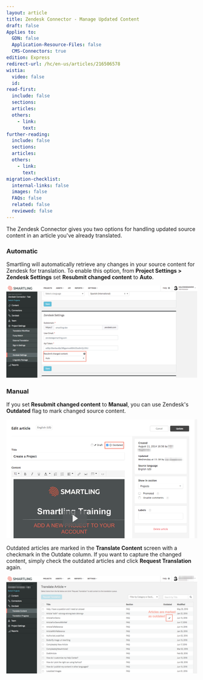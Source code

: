 ```yaml
---
layout: article
title: Zendesk Connector - Manage Updated Content
draft: false
Applies to:
  GDN: false
  Application-Resource-Files: false
  CMS-Connectors: true
edition: Express
redirect-url: /hc/en-us/articles/216506578
wistia:
  video: false
  id:
read-first:
  include: false
  sections:
  articles:
  others:
    - link:
      text:
further-reading:
  include: false
  sections:
  articles:
  others:
    - link:
      text:
migration-checklist:
  internal-links: false
  images: false
  FAQs: false
  related: false
  reviewed: false
---
```



The Zendesk Connector gives you two options for handling updated source content in an article you've already translated.

### Automatic

Smartling will automatically retrieve any changes in your source content for Zendesk for translation. To enable this option, from **Project Settings &gt; Zendesk Settings** set **Resubmit changed content** to **Auto**.

![](/uploads/versions/smartling___zendesk_settings-1---x----1374-663x---.png)

### Manual

If you set **Resubmit changed content** to **Manual**, you can use Zendesk's **Outdated** flag to mark changed source content.

![](/uploads/versions/smartling_help_center-1---x----1008-627x---.png)

Outdated articles are marked in the **Translate Content** screen with a checkmark in the Outdate column. If you want to capture the changed content, simply check the outdated articles and click **Request Translation** again.

![](/uploads/versions/smartling___translate_content-1---x----1379-706x---.png)